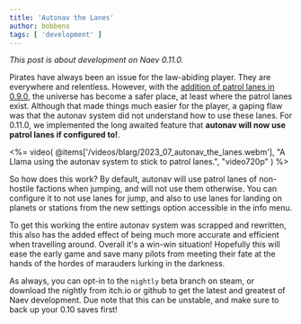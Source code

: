 ```yaml
---
title: 'Autonav the Lanes'
author: bobbens
tags: [ 'development' ]
---
```


*This post is about development on Naev 0.11.0.*

Pirates have always been an issue for the law-abiding player. They are
everywhere and relentless. However, with the
[addition of patrol lanes in 0.9.0](<%= @items['/blarg/2021-08-22_sporadic_naev_newsletter_vol_2.md'].path %>),
the universe has become a safer place, at least where the patrol lanes exist.
Although that made things much easier for the player, a gaping flaw was that
the autonav system did not understand how to use these lanes. For 0.11.0, we
implemented the long awaited feature that **autonav will now use patrol lanes
if configured to!**.

<%= video( @items['/videos/blarg/2023_07_autonav_the_lanes.webm'], "A Llama using the autonav system to stick to patrol lanes.", "video720p" ) %>

So how does this work? By default, autonav will use patrol lanes of non-hostile
factions when jumping, and will not use them otherwise. You can configure it to
not use lanes for jump, and also to use lanes for landing on planets or
stations from the new settings option accessible in the info menu.

To get this working the entire autonav system was scrapped and rewritten, this
also has the added effect of being much more accurate and efficient when
travelling around. Overall it's a win-win situation! Hopefully this will ease
the early game and save many pilots from meeting their fate at the hands of the
hordes of marauders lurking in the darkness.

As always, you can opt-in to the `nightly` beta branch on steam, or download
the nightly from itch.io or github to get the latest and greatest of Naev
development. Due note that this can be unstable, and make sure to back up your
0.10 saves first!
